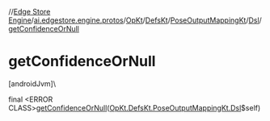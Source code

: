 //[Edge Store Engine](../../../../../../index.md)/[ai.edgestore.engine.protos](../../../../index.md)/[OpKt](../../../index.md)/[DefsKt](../../index.md)/[PoseOutputMappingKt](../index.md)/[Dsl](index.md)/[getConfidenceOrNull](get-confidence-or-null.md)

# getConfidenceOrNull

[androidJvm]\

final &lt;ERROR CLASS&gt;[getConfidenceOrNull](get-confidence-or-null.md)([OpKt.DefsKt.PoseOutputMappingKt.Dsl](index.md)$self)
